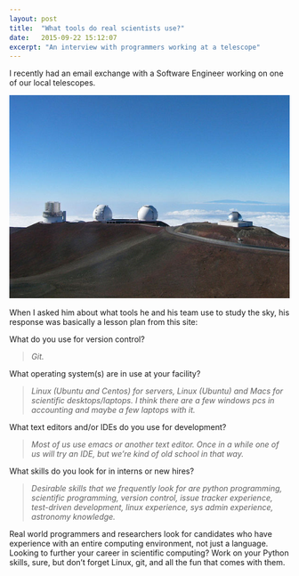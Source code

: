 ```yaml
---
layout: post
title:  "What tools do real scientists use?"
date:   2015-09-22 15:12:07
excerpt: "An interview with programmers working at a telescope"
---
```


I recently had an email exchange with a Software Engineer working on one of our local telescopes.

![](/assets/observatories.jpg)

When I asked him about what tools he and his team use to study the sky, his response was basically a lesson plan from this site:

What do you use for version control?

> *Git.*

What operating system(s) are in use at your facility?

> *Linux (Ubuntu and Centos) for servers, Linux (Ubuntu) and Macs for scientific desktops/laptops. I think there are a few windows pcs in accounting and maybe a few laptops with it.*

What text editors and/or IDEs do you use for development?

> *Most of us use emacs or another text editor. Once in a while one of us will try an IDE, but we’re kind of old school in that way.*

What skills do you look for in interns or new hires?

> *Desirable skills that we frequently look for are python programming, scientific programming, version control, issue tracker experience, test-driven development, linux experience, sys admin experience, astronomy knowledge.*

Real world programmers and researchers look for candidates who have experience with an entire computing environment, not just a language. Looking to further your career in scientific computing? Work on your Python skills, sure, but don’t forget Linux, git, and all the fun that comes with them.
